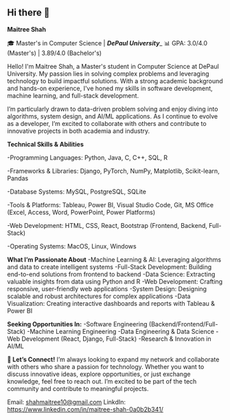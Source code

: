 ## Hi there 👋
**Maitree Shah**

🎓 Master's in Computer Science | _**DePaul University**__
📊 GPA: 3.0/4.0 (Master's) | 3.89/4.0 (Bachelor's)

Hello! I'm Maitree Shah, a Master's student in Computer Science at DePaul University. My passion lies in solving complex problems and leveraging technology to build impactful solutions. With a strong academic background and hands-on experience, I've honed my skills in software development, machine learning, and full-stack development.

I’m particularly drawn to data-driven problem solving and enjoy diving into algorithms, system design, and AI/ML applications. As I continue to evolve as a developer, I’m excited to collaborate with others and contribute to innovative projects in both academia and industry.

**Technical Skills & Abilities**

-Programming Languages: Python, Java, C, C++, SQL, R

-Frameworks & Libraries: Django, PyTorch, NumPy, Matplotlib, Scikit-learn, Pandas

-Database Systems: MySQL, PostgreSQL, SQLite

-Tools & Platforms: Tableau, Power BI, Visual Studio Code, Git, MS Office (Excel, Access, Word, PowerPoint, Power Platforms)

-Web Development: HTML, CSS, React, Bootstrap (Frontend, Backend, Full-Stack)

-Operating Systems: MacOS, Linux, Windows

**What I’m Passionate About**
-Machine Learning & AI: Leveraging algorithms and data to create intelligent systems
-Full-Stack Development: Building end-to-end solutions from frontend to backend
-Data Science: Extracting valuable insights from data using Python and R
-Web Development: Crafting responsive, user-friendly web applications
-System Design: Designing scalable and robust architectures for complex applications
-Data Visualization: Creating interactive dashboards and reports with Tableau & Power BI

**Seeking Opportunities In:**
-Software Engineering (Backend/Frontend/Full-Stack)
-Machine Learning Engineering
-Data Engineering & Data Science
-Web Development (React, Django, Full-Stack)
-Research & Innovation in AI/ML

**🤝 Let’s Connect!**
I’m always looking to expand my network and collaborate with others who share a passion for technology. Whether you want to discuss innovative ideas, explore opportunities, or just exchange knowledge, feel free to reach out. I’m excited to be part of the tech community and contribute to meaningful projects.

Email: shahmaitree10@gmail.com
LinkdIn: https://www.linkedin.com/in/maitree-shah-0a0b2b341/



<!--
**MaitreeShah01/MaitreeShah01** is a ✨ _special_ ✨ repository because its `README.md` (this file) appears on your GitHub profile.

Here are some ideas to get you started:

- 🔭 I’m currently working on ...
- 🌱 I’m currently learning ...
- 👯 I’m looking to collaborate on ...
- 🤔 I’m looking for help with ...
- 💬 Ask me about ...
- 📫 How to reach me: ...
- 😄 Pronouns: ...
- ⚡ Fun fact: ...
-->
